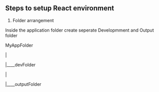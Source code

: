 ## Steps to setup React environment

1. Folder arrangement

Inside the application folder create seperate Developmment and Output folder

MyAppFolder

|

|____devFolder

|

|____outputFolder


